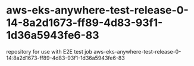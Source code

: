 # aws-eks-anywhere-test-release-0-14-8a2d1673-ff89-4d83-93f1-1d36a5943fe6-83
repository for use with E2E test job aws-eks-anywhere-test-release-0-14:8a2d1673-ff89-4d83-93f1-1d36a5943fe6-83
